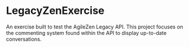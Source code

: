 LegacyZenExercise
=================

An exercise built to test the AgileZen Legacy API. This project focuses on the commenting system found within the API to display up-to-date conversations.
